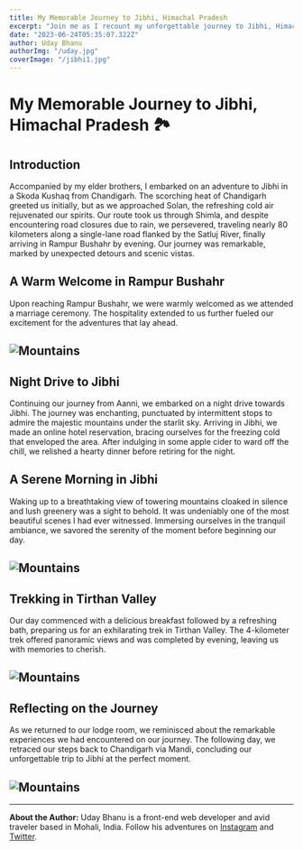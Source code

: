 ```yaml
---
title: My Memorable Journey to Jibhi, Himachal Pradesh
excerpt: "Join me as I recount my unforgettable journey to Jibhi, Himachal Pradesh, filled with adventure and scenic beauty."
date: "2023-06-24T05:35:07.322Z"
author: Uday Bhanu
authorImg: "/uday.jpg"
coverImage: "/jibhi1.jpg"
---
```


# My Memorable Journey to Jibhi, Himachal Pradesh 🏞️

## Introduction

Accompanied by my elder brothers, I embarked on an adventure to Jibhi in a Skoda Kushaq from Chandigarh. The scorching heat of Chandigarh greeted us initially, but as we approached Solan, the refreshing cold air rejuvenated our spirits. Our route took us through Shimla, and despite encountering road closures due to rain, we persevered, traveling nearly 80 kilometers along a single-lane road flanked by the Satluj River, finally arriving in Rampur Bushahr by evening. Our journey was remarkable, marked by unexpected detours and scenic vistas.



## A Warm Welcome in Rampur Bushahr

Upon reaching Rampur Bushahr, we were warmly welcomed as we attended a marriage ceremony. The hospitality extended to us further fueled our excitement for the adventures that lay ahead.

## ![Mountains](/jibhi5.jpg)

## Night Drive to Jibhi

Continuing our journey from Aanni, we embarked on a night drive towards Jibhi. The journey was enchanting, punctuated by intermittent stops to admire the majestic mountains under the starlit sky. Arriving in Jibhi, we made an online hotel reservation, bracing ourselves for the freezing cold that enveloped the area. After indulging in some apple cider to ward off the chill, we relished a hearty dinner before retiring for the night.



## A Serene Morning in Jibhi

Waking up to a breathtaking view of towering mountains cloaked in silence and lush greenery was a sight to behold. It was undeniably one of the most beautiful scenes I had ever witnessed. Immersing ourselves in the tranquil ambiance, we savored the serenity of the moment before beginning our day.

## ![Mountains](/jibhi4.jpg)

## Trekking in Tirthan Valley

Our day commenced with a delicious breakfast followed by a refreshing bath, preparing us for an exhilarating trek in Tirthan Valley. The 4-kilometer trek offered panoramic views and was completed by evening, leaving us with memories to cherish.
## ![Mountains](/jibhi2.jpg)
## Reflecting on the Journey

As we returned to our lodge room, we reminisced about the remarkable experiences we had encountered on our journey. The following day, we retraced our steps back to Chandigarh via Mandi, concluding our unforgettable trip to Jibhi at the perfect moment.
## ![Mountains](/jibhi3.jpg)
---

**About the Author:** Uday Bhanu is a front-end web developer and avid traveler based in Mohali, India. Follow his adventures on [Instagram](https://www.instagram.com/udaypapi/) and [Twitter](https://twitter.com/udaypapi).
